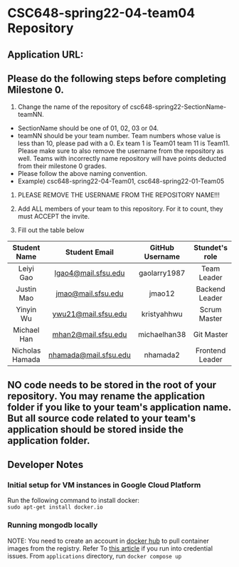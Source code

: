 # CSC648-spring22-04-team04 Repository

## Application URL: 


## Please do the following steps before completing Milestone 0.
1. Change the name of the repository of csc648-spring22-SectionName-teamNN. 
 - SectionName should be one of 01, 02, 03 or 04. 
 - teamNN should be your team number. Team numbers whose value is less than 10, please pad with a 0. Ex team 1 is Team01 team 11 is Team11. Please make sure to also remove the username from the repository as well. Teams with incorrectly name repository will have points deducted from their milestone 0 grades.
 - Please follow the above naming convention.
 - Example) csc648-spring22-04-Team01,   csc648-spring22-01-Team05

1. PLEASE REMOVE THE USERNAME FROM THE REPOSITORY NAME!!!

2. Add ALL members of your team to this repository. For it to count, they must ACCEPT the invite.

3. Fill out the table below


| Student Name | Student Email | GitHub Username | Stundet's role |
|    :---:     |     :---:     |     :---:       |     :---:       |
| Leiyi Gao    | lgao4@mail.sfsu.edu             |   gaolarry1987             |  Team Leader |
| Justin Mao   | jmao@mail.sfsu.edu             |   jmao12                   |  Backend Leader |
| Yinyin Wu    | ywu21@mail.sfsu.edu            |   kristyahhwu              |  Scrum Master |
| Michael Han    | mhan2@mail.sfsu.edu           |   michaelhan38              |  Git Master |
| Nicholas Hamada | nhamada@mail.sfsu.edu       |  nhamada2                   | Frontend Leader |

## NO code needs to be stored in the root of your repository. You may rename the application folder if you like to your team's application name. But all source code related to your team's application should be stored inside the application folder.

## Developer Notes  
### Initial setup for VM instances in Google Cloud Platform  
Run the following command to install docker:  
`sudo apt-get install docker.io`  

### Running mongodb locally  
NOTE: You need to create an account in [docker hub](https://hub.docker.com/) to pull container images from the registry. Refer To [this article](https://docs.docker.com/engine/reference/commandline/login/) if you run into credential issues. 
From `applications` directory, run `docker compose up`
